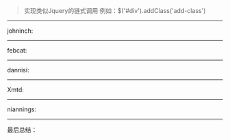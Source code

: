 
> 实现类似Jquery的链式调用
> 例如：$('#div').addClass('add-class')

----
johninch:


----
febcat:


----
dannisi:


----
Xmtd:



----
niannings:


----
最后总结：